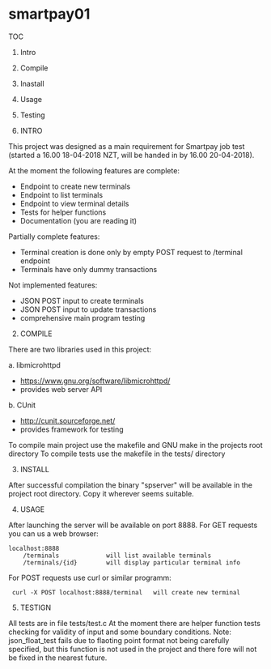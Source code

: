 # smartpay01

TOC

1. Intro
2. Compile
3. Inastall
4. Usage
5. Testing

1. INTRO

This project was designed as a main requirement for Smartpay job test (started a 16.00 18-04-2018 NZT, will be handed in by 16.00 20-04-2018). 

At the moment the following features are complete:
 - Endpoint to create new terminals
 - Endpoint to list terminals
 - Endpoint to view terminal details
 - Tests for helper functions
 - Documentation (you are reading it)

Partially complete features:
 - Terminal creation is done only by empty POST request to /terminal endpoint
 - Terminals have only dummy transactions

Not implemented features:
 - JSON POST input to create terminals
 - JSON POST input to update transactions
 - comprehensive main program testing

2. COMPILE

There are two libraries used in this project:
 
 a. libmicrohttpd 
  - https://www.gnu.org/software/libmicrohttpd/
  - provides web server API
 
 b. CUnit
  - http://cunit.sourceforge.net/
  - provides framework for testing

To compile main project use the makefile and GNU make in the projects root directory
To compile tests use the makefile in the tests/ directory

3. INSTALL

After successful compilation the  binary "spserver" will be available in the project root directory. Copy it wherever seems suitable.

4. USAGE

After launching the server will be available on port 8888. For GET requests you can us a web browser:
 ```
 localhost:8888
     /terminals 			will list available terminals
     /terminals/{id} 		will display particular terminal info
 ```
For POST requests use curl or similar programm:
```
 curl -X POST localhost:8888/terminal 	will create new terminal
```
5. TESTIGN

All tests are in file tests/test.c
At the moment there are helper function tests checking for validity of input and some boundary conditions.
Note: json_float_test fails due to flaoting point format not being carefully specified, but this function is not used in the project and there fore will not be fixed in the nearest future.
